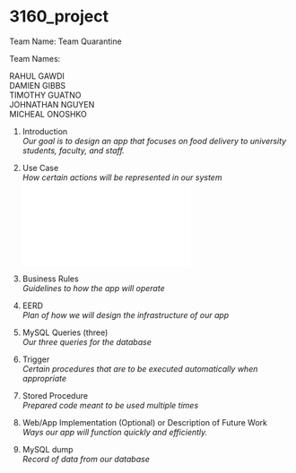# 3160_project
Team Name: Team Quarantine 

Team Names:

RAHUL GAWDI  
DAMIEN GIBBS  
TIMOTHY GUATNO  
JOHNATHAN NGUYEN  
MICHEAL ONOSHKO  

1.  Introduction  
*Our goal is to design an app that focuses on food delivery to university students, faculty, and staff.*

2.  Use Case  
*How certain actions will be represented in our system*
![Use case for delivery service](file:///C:/Users/k20jn/Downloads/Use%20case%20delivery%20%20%20.pdf)
3.  Business Rules  
*Guidelines to how the app will operate*

4.  EERD  
*Plan of how we will design the infrastructure of our app*

5.  MySQL Queries (three)  
*Our three queries for the database*

6.  Trigger  
*Certain procedures that are to be executed automatically when appropriate*

7.  Stored Procedure  
*Prepared code meant to be used multiple times*

8.  Web/App Implementation (Optional) or Description of Future Work  
*Ways our app will function quickly and efficiently.*

9.  MySQL dump  
*Record of data from our database*

